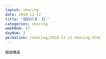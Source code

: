 ```yaml
---
layout: sharing
date: 2018-12-12
title: "讀經分享：【】"
categories: sharing
weekNum: 47
dayNum: 3
permalink: /sharing/2018-12-12-sharing.html
---
```



`錢斌傳道`
